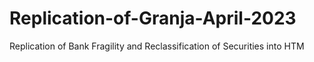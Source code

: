 # Replication-of-Granja-April-2023
Replication of Bank Fragility and Reclassification of Securities into HTM
